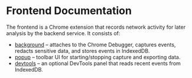 # Frontend Documentation

The frontend is a Chrome extension that records network activity for later analysis by the backend service.
It consists of:

- [background](modules/background/) – attaches to the Chrome Debugger, captures events, redacts sensitive data, and stores events in IndexedDB.
- [popup](modules/popup/) – toolbar UI for starting/stopping capture and exporting data.
- [devtools](modules/devtools/) – an optional DevTools panel that reads recent events from IndexedDB.
